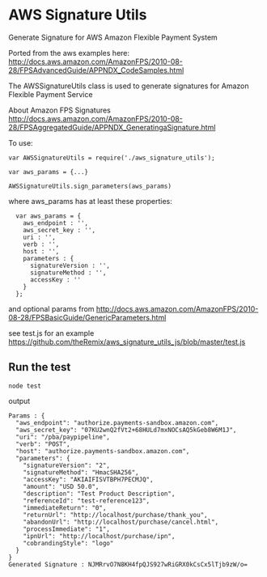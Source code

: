 AWS Signature Utils
======================

Generate Signature for AWS Amazon Flexible Payment System

Ported from the aws examples here:
  http://docs.aws.amazon.com/AmazonFPS/2010-08-28/FPSAdvancedGuide/APPNDX_CodeSamples.html

The AWSSignatureUtils class is used to generate signatures for
  Amazon Flexible Payment Service

About Amazon FPS Signatures
  http://docs.aws.amazon.com/AmazonFPS/2010-08-28/FPSAggregatedGuide/APPNDX_GeneratingaSignature.html

To use:
```
var AWSSignatureUtils = require('./aws_signature_utils');

var aws_params = {...}

AWSSignatureUtils.sign_parameters(aws_params)
```

where aws_params has at least these properties:

```
  var aws_params = {
    aws_endpoint : '',
    aws_secret_key : '',
    uri : '',
    verb : '',
    host : '',
    parameters : {
      signatureVersion : '',
      signatureMethod : '',
      accessKey : ''
    }
  };
```

  and optional params from http://docs.aws.amazon.com/AmazonFPS/2010-08-28/FPSBasicGuide/GenericParameters.html

see test.js for an example
  https://github.com/theRemix/aws_signature_utils_js/blob/master/test.js

## Run the test

```
node test
```

output

```
Params : {
  "aws_endpoint": "authorize.payments-sandbox.amazon.com",
  "aws_secret_key": "07KU2wnQ2fVt2+68HULd7mxNOCsAQ5kGeb8W6M1J",
  "uri": "/pba/paypipeline",
  "verb": "POST",
  "host": "authorize.payments-sandbox.amazon.com",
  "parameters": {
    "signatureVersion": "2",
    "signatureMethod": "HmacSHA256",
    "accessKey": "AKIAIFISVTBPH7PECMJQ",
    "amount": "USD 50.0",
    "description": "Test Product Description",
    "referenceId": "test-reference123",
    "immediateReturn": "0",
    "returnUrl": "http://localhost/purchase/thank_you",
    "abandonUrl": "http://localhost/purchase/cancel.html",
    "processImmediate": "1",
    "ipnUrl": "http://localhost/purchase/ipn",
    "cobrandingStyle": "logo"
  }
}
Generated Signature : NJMRrvO7N8KH4fpQJS927wRiGRX0kCsCx5lTjb9zW/o=
```